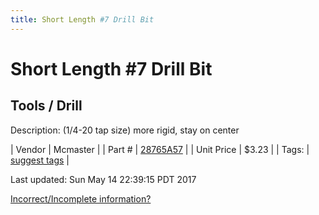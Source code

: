 ```yaml
---
title: Short Length #7 Drill Bit
---
```


# Short Length #7 Drill Bit
## Tools / Drill
Description: 	(1/4-20 tap size) more rigid, stay on center 

| Vendor | Mcmaster | 
| Part # | [28765A57](https://www.mcmaster.com/#28765A57) | 
| Unit Price | $3.23 | 
| Tags: | [suggest tags](https://docs.google.com/forms/d/e/1FAIpQLSeWyY8v3RgOty-MyWmh9U0iivNYN_molChYyS-0U-o-kOAv_g/viewform) | 

Last updated: Sun May 14 22:39:15 PDT 2017

 [Incorrect/Incomplete information?](https://docs.google.com/forms/d/e/1FAIpQLSeWyY8v3RgOty-MyWmh9U0iivNYN_molChYyS-0U-o-kOAv_g/viewform)